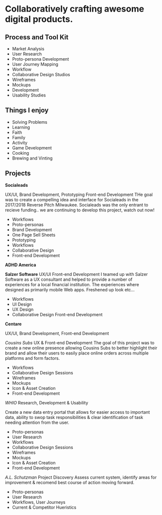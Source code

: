 # Collaboratively crafting awesome digital products. 

## Process and Tool Kit
* Market Analysis
* User Research
* Proto-persona Development 
* User Journey Mapping
* Workflow
* Collaborative Design Studios
* Wireframes
* Mockups
* Development
* Usability Studies

## Things I enjoy
* Solving Problems
* Learning
* Faith
* Family
* Activity
* Game Development
* Cooking
* Brewing and Vinting

## Projects
**Socialeads**

UX/UI, Brand Development, Prototyping Front-end Development
THe goal was to create a compelling idea and interface for Socialeads in the 2017/2018 Reverse Pitch Milwaukee. Socialeads was the only entrant to recieve funding.. we are continuing to develop this project, watch out now!
* Workflows
* Proto-personas
* Brand Development
* One Page Sell Sheets
* Prototyping
* Workflows
* Collaborative Design
* Front-end Development

**ADHD America**

**Salzer Software**
UX/UI Front-end Development
I teamed up with Salzer Software as a UX consultant and helped to provide a number of experiences for a local financial institution. The experiences where designed as primarily mobile Web apps. Freshened up look etc...
* Workflows
* UI Design
* UX Design
* Collaborative Design
Front-end Development

**Centare**

UX/UI, Brand Development, Front-end Development


*Cousins Subs*
UX & Front-end Development
The goal of this project was to create a new online presence allowing Cousins Subs to better highlight their brand and allow their users to easily place online orders across multiple platforms and form factors.
* Workflows
* Collaborative Design Sessions
* Wireframes
* Mockups
* Icon & Asset Creation
* Front-end Development

*WHIO*
Research, Development & Usability

Create a new data entry portal that allows for easier access to important data, ability to swop task responsibilities & clear identification of task needing attention from the user.
* Proto-personas
* User Research
* Workflows
* Collaborative Design Sessions
* Wireframes
* Mockups
* Icon & Asset Creation
* Front-end Development

*A.L. Schutzman*
Project Discovery
Assess current system, identify areas for improvement & recomend best course of action moving forward.
* Proto-personas
* User Research
* Workflows, User Journeys
* Current & Competitor Hueristics